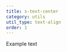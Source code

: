 ```yaml
---
title: s-text-center
category: utils
util_type: text-align
order: 1
---
```

<p class="s-text-center">Example text</p>